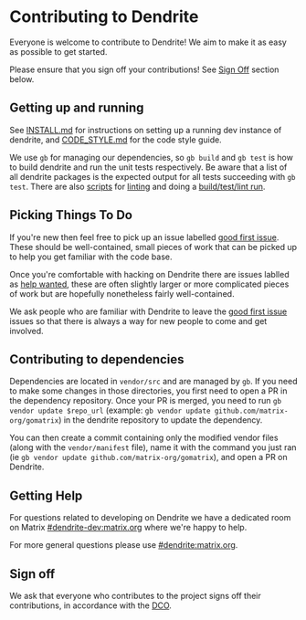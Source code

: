 # Contributing to Dendrite

Everyone is welcome to contribute to Dendrite! We aim to make it as easy as
possible to get started.

Please ensure that you sign off your contributions! See [Sign Off](#sign-off)
section below.

## Getting up and running

See [INSTALL.md](INSTALL.md) for instructions on setting up a running dev
instance of dendrite, and [CODE_STYLE.md](CODE_STYLE.md) for the code style
guide.

We use `gb` for managing our dependencies, so `gb build` and `gb test` is how
to build dendrite and run the unit tests respectively. Be aware that a list of
all dendrite packages is the expected output for all tests succeeding with `gb
test`. There are also [scripts](scripts) for [linting](scripts/find-lint.sh)
and doing a [build/test/lint run](scripts/build-test-lint.sh).


## Picking Things To Do

If you're new then feel free to pick up an issue labelled [good first issue](https://github.com/matrix-org/dendrite/labels/good%20first%20issue).
These should be well-contained, small pieces of work that can be picked up to
help you get familiar with the code base.

Once you're comfortable with hacking on Dendrite there are issues lablled as
[help wanted](https://github.com/matrix-org/dendrite/labels/help%20wanted), these
are often slightly larger or more complicated pieces of work but are hopefully
nonetheless fairly well-contained.

We ask people who are familiar with Dendrite to leave the [good first issue](https://github.com/matrix-org/dendrite/labels/good%20first%20issue)
issues so that there is always a way for new people to come and get involved.

## Contributing to dependencies

Dependencies are located in `vendor/src` and are managed by `gb`. If you need
to make some changes in those directories, you first need to open a PR in the
dependency repository. Once your PR is merged, you need to run `gb vendor
update $repo_url` (example: `gb vendor update github.com/matrix-org/gomatrix`)
in the dendrite repository to update the dependency.

You can then create a commit containing only the modified vendor files (along
with the `vendor/manifest` file), name it with the command you just ran (ie
`gb vendor update github.com/matrix-org/gomatrix`), and open a PR on Dendrite.

## Getting Help

For questions related to developing on Dendrite we have a dedicated room on
Matrix [#dendrite-dev:matrix.org](https://matrix.to/#/#dendrite-dev:matrix.org)
where we're happy to help.

For more general questions please use [#dendrite:matrix.org](https://matrix.to/#/#dendrite:matrix.org).

## Sign off

We ask that everyone who contributes to the project signs off their
contributions, in accordance with the [DCO](https://github.com/matrix-org/matrix-doc/blob/master/CONTRIBUTING.rst#sign-off).

